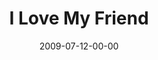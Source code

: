 ---
layout: message
category: message
series: "We Love Cincinnati"
title: "I Love My Friend"
date: 2009-07-12-00-00
message_id: 571
audio: "http://s3.amazonaws.com/crossroadsaudiomessages/LoveMyFriend.mp3"
audio-duration: "39:55"
notes-description: ""
notes: "http://s3.amazonaws.com/crossroads-media/media/legacy/documents/we%20love%20cincinnati-friendship.pdf"
notes-title: "I Love My Friend (Study Notes)"
program: "http://s3.amazonaws.com/crossroads-media/media/legacy/documents/0711_12Program.pdf"
description: "Alli Patterson talks about how relating to Jesus as a friend is essential to engaging in city-changing relationships."
video: "https://s3.amazonaws.com/crossroadsvideomessages/071209.mp4"
video-duration: "39:55"
video-image: "http://s3.amazonaws.com/crossroads-media/images/legacy/content/Picture 3.png"
flag: "N"
---